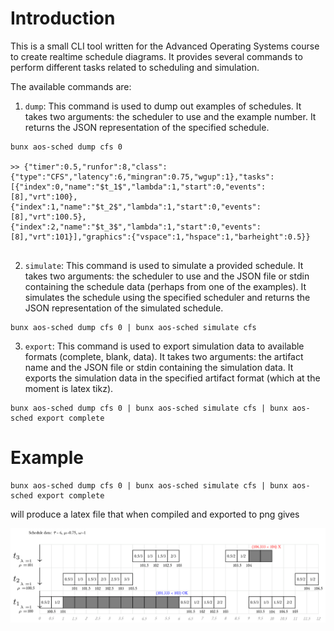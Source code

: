 
# Introduction

This is a small CLI tool written for the Advanced Operating Systems course to create realtime schedule diagrams. It provides several commands to perform different tasks related to scheduling and simulation.

The available commands are:

1. `dump`: This command is used to dump out examples of schedules. It takes two arguments: the scheduler to use and the example number. It returns the JSON representation of the specified schedule.

```
bunx aos-sched dump cfs 0

>> {"timer":0.5,"runfor":8,"class":{"type":"CFS","latency":6,"mingran":0.75,"wgup":1},"tasks":[{"index":0,"name":"$t_1$","lambda":1,"start":0,"events":[8],"vrt":100},{"index":1,"name":"$t_2$","lambda":1,"start":0,"events":[8],"vrt":100.5},{"index":2,"name":"$t_3$","lambda":1,"start":0,"events":[8],"vrt":101}],"graphics":{"vspace":1,"hspace":1,"barheight":0.5}}


```

2. `simulate`: This command is used to simulate a provided schedule. It takes two arguments: the scheduler to use and the JSON file or stdin containing the schedule data (perhaps from one of the examples). It simulates the schedule using the specified scheduler and returns the JSON representation of the simulated schedule.

```
bunx aos-sched dump cfs 0 | bunx aos-sched simulate cfs
```

3. `export`: This command is used to export simulation data to available formats (complete, blank, data). It takes two arguments: the artifact name and the JSON file or stdin containing the simulation data. It exports the simulation data in the specified artifact format (which at the moment is latex tikz).

```
bunx aos-sched dump cfs 0 | bunx aos-sched simulate cfs | bunx aos-sched export complete
```

# Example

```
bunx aos-sched dump cfs 0 | bunx aos-sched simulate cfs | bunx aos-sched export complete
```

will produce a latex file that when compiled and exported to png gives

![](./example.png)



